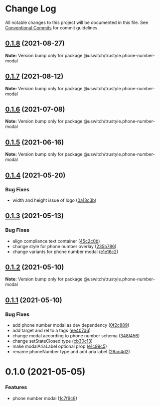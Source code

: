 # Change Log

All notable changes to this project will be documented in this file.
See [Conventional Commits](https://conventionalcommits.org) for commit guidelines.

## [0.1.8](https://github.com/uswitch/trustyle/compare/@uswitch/trustyle.phone-number-modal@0.1.7...@uswitch/trustyle.phone-number-modal@0.1.8) (2021-08-27)

**Note:** Version bump only for package @uswitch/trustyle.phone-number-modal





## [0.1.7](https://github.com/uswitch/trustyle/compare/@uswitch/trustyle.phone-number-modal@0.1.6...@uswitch/trustyle.phone-number-modal@0.1.7) (2021-08-12)

**Note:** Version bump only for package @uswitch/trustyle.phone-number-modal





## [0.1.6](https://github.com/uswitch/trustyle/compare/@uswitch/trustyle.phone-number-modal@0.1.5...@uswitch/trustyle.phone-number-modal@0.1.6) (2021-07-08)

**Note:** Version bump only for package @uswitch/trustyle.phone-number-modal





## [0.1.5](https://github.com/uswitch/trustyle/compare/@uswitch/trustyle.phone-number-modal@0.1.4...@uswitch/trustyle.phone-number-modal@0.1.5) (2021-06-16)

**Note:** Version bump only for package @uswitch/trustyle.phone-number-modal





## [0.1.4](https://github.com/uswitch/trustyle/compare/@uswitch/trustyle.phone-number-modal@0.1.3...@uswitch/trustyle.phone-number-modal@0.1.4) (2021-05-20)


### Bug Fixes

* width and height issue of logo ([0a13c3b](https://github.com/uswitch/trustyle/commit/0a13c3b))





## [0.1.3](https://github.com/uswitch/trustyle/compare/@uswitch/trustyle.phone-number-modal@0.1.2...@uswitch/trustyle.phone-number-modal@0.1.3) (2021-05-13)


### Bug Fixes

* align compliance text container ([45c2c0b](https://github.com/uswitch/trustyle/commit/45c2c0b))
* change style for phone number overlay ([235b786](https://github.com/uswitch/trustyle/commit/235b786))
* change variants for phone number modal ([e1e16c2](https://github.com/uswitch/trustyle/commit/e1e16c2))





## [0.1.2](https://github.com/uswitch/trustyle/compare/@uswitch/trustyle.phone-number-modal@0.1.1...@uswitch/trustyle.phone-number-modal@0.1.2) (2021-05-10)

**Note:** Version bump only for package @uswitch/trustyle.phone-number-modal





## [0.1.1](https://github.com/uswitch/trustyle/compare/@uswitch/trustyle.phone-number-modal@0.1.0...@uswitch/trustyle.phone-number-modal@0.1.1) (2021-05-10)


### Bug Fixes

* add phone number modal as dev dependency ([0f2c889](https://github.com/uswitch/trustyle/commit/0f2c889))
* add target and rel to a tags ([ee407d6](https://github.com/uswitch/trustyle/commit/ee407d6))
* change modal according to phone number schema ([348f456](https://github.com/uswitch/trustyle/commit/348f456))
* change setStateClosed type ([cb30c13](https://github.com/uswitch/trustyle/commit/cb30c13))
* make modalAriaLabel optional prop ([e1c99c5](https://github.com/uswitch/trustyle/commit/e1c99c5))
* rename phoneNumber type and add aria label ([26ac4d2](https://github.com/uswitch/trustyle/commit/26ac4d2))





# 0.1.0 (2021-05-05)


### Features

* phone number modal ([1c7f9c8](https://github.com/uswitch/trustyle/commit/1c7f9c8))
